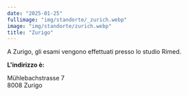 ```yaml
---
date: "2025-01-25"
fullimage: "img/standorte/_zurich.webp"
image: "img/standorte/zurich.webp"
title: "Zurigo"
---
```


A Zurigo, gli esami vengono effettuati presso lo studio Rimed.

**L'indirizzo è:**

Mühlebachstrasse 7  
8008 Zurigo
